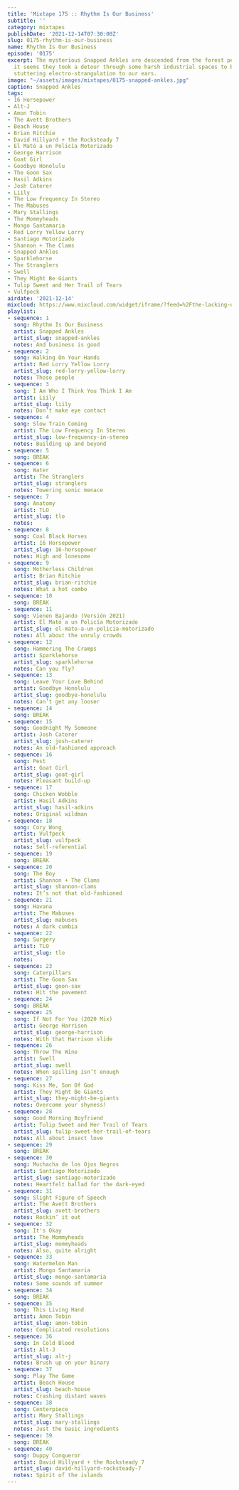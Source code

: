 ```yaml
---
title: 'Mixtape 175 :: Rhythm Is Our Business'
subtitle: ''
category: mixtapes
publishDate: '2021-12-14T07:30:00Z'
slug: 0175-rhythm-is-our-business
name: Rhythm Is Our Business
episode: '0175'
excerpt: The mysterious Snapped Ankles are descended from the forest people, though
  it seems they took a detour through some harsh industrial spaces to bring their
  stuttering electro-strangulation to our ears.
image: "~/assets/images/mixtapes/0175-snapped-ankles.jpg"
caption: Snapped Ankles
tags:
- 16 Horsepower
- Alt-J
- Amon Tobin
- The Avett Brothers
- Beach House
- Brian Ritchie
- David Hillyard + the Rocksteady 7
- El Mató a un Policía Motorizado
- George Harrison
- Goat Girl
- Goodbye Honolulu
- The Goon Sax
- Hasil Adkins
- Josh Caterer
- Liily
- The Low Frequency In Stereo
- The Mabuses
- Mary Stallings
- The Mommyheads
- Mongo Santamaria
- Red Lorry Yellow Lorry
- Santiago Motorizado
- Shannon + The Clams
- Snapped Ankles
- Sparklehorse
- The Stranglers
- Swell
- They Might Be Giants
- Tulip Sweet and Her Trail of Tears
- Vulfpeck
airdate: '2021-12-14'
mixcloud: https://www.mixcloud.com/widget/iframe/?feed=%2Fthe-lacking-org%2Frc9oms-175-rhythm-is-our-business%2F&hide_artwork=1&hide_cover=1
playlist:
- sequence: 1
  song: Rhythm Is Our Business
  artist: Snapped Ankles
  artist_slug: snapped-ankles
  notes: And business is good
- sequence: 2
  song: Walking On Your Hands
  artist: Red Lorry Yellow Lorry
  artist_slug: red-lorry-yellow-lorry
  notes: Those people
- sequence: 3
  song: I Am Who I Think You Think I Am
  artist: Liily
  artist_slug: liily
  notes: Don’t make eye contact
- sequence: 4
  song: Slow Train Coming
  artist: The Low Frequency In Stereo
  artist_slug: low-frequency-in-stereo
  notes: Building up and beyond
- sequence: 5
  song: BREAK
- sequence: 6
  song: Water
  artist: The Stranglers
  artist_slug: stranglers
  notes: Towering sonic menace
- sequence: 7
  song: Anatomy
  artist: TLO
  artist_slug: tlo
  notes:
- sequence: 8
  song: Coal Black Horses
  artist: 16 Horsepower
  artist_slug: 16-horsepower
  notes: High and lonesome
- sequence: 9
  song: Motherless Children
  artist: Brian Ritchie
  artist_slug: brian-ritchie
  notes: What a hot combo
- sequence: 10
  song: BREAK
- sequence: 11
  song: Vienen Bajando (Versión 2021)
  artist: El Mató a un Policía Motorizado
  artist_slug: el-mato-a-un-policia-motorizado
  notes: All about the unruly crowds
- sequence: 12
  song: Hammering The Cramps
  artist: Sparklehorse
  artist_slug: sparklehorse
  notes: Can you fly?
- sequence: 13
  song: Leave Your Love Behind
  artist: Goodbye Honolulu
  artist_slug: goodbye-honolulu
  notes: Can’t get any looser
- sequence: 14
  song: BREAK
- sequence: 15
  song: Goodnight My Someone
  artist: Josh Caterer
  artist_slug: josh-caterer
  notes: An old-fashioned approach
- sequence: 16
  song: Pest
  artist: Goat Girl
  artist_slug: goat-girl
  notes: Pleasant build-up
- sequence: 17
  song: Chicken Wobble
  artist: Hasil Adkins
  artist_slug: hasil-adkins
  notes: Original wildman
- sequence: 18
  song: Cory Wong
  artist: Vulfpeck
  artist_slug: vulfpeck
  notes: Self-referential
- sequence: 19
  song: BREAK
- sequence: 20
  song: The Boy
  artist: Shannon + The Clams
  artist_slug: shannon-clams
  notes: It’s not that old-fashioned
- sequence: 21
  song: Havana
  artist: The Mabuses
  artist_slug: mabuses
  notes: A dark cumbia
- sequence: 22
  song: Surgery
  artist: TLO
  artist_slug: tlo
  notes:
- sequence: 23
  song: Caterpillars
  artist: The Goon Sax
  artist_slug: goon-sax
  notes: Hit the pavement
- sequence: 24
  song: BREAK
- sequence: 25
  song: If Not For You (2020 Mix)
  artist: George Harrison
  artist_slug: george-harrison
  notes: With that Harrison slide
- sequence: 26
  song: Throw The Wine
  artist: Swell
  artist_slug: swell
  notes: When spilling isn’t enough
- sequence: 27
  song: Kiss Me, Son Of God
  artist: They Might Be Giants
  artist_slug: they-might-be-giants
  notes: Overcome your shyness!
- sequence: 28
  song: Good Morning Boyfriend
  artist: Tulip Sweet and Her Trail of Tears
  artist_slug: tulip-sweet-her-trail-of-tears
  notes: All about insect love
- sequence: 29
  song: BREAK
- sequence: 30
  song: Muchacha de los Ojos Negros
  artist: Santiago Motorizado
  artist_slug: santiago-motorizado
  notes: Heartfelt ballad for the dark-eyed
- sequence: 31
  song: Slight Figure of Speech
  artist: The Avett Brothers
  artist_slug: avett-brothers
  notes: Rockin’ it out
- sequence: 32
  song: It's Okay
  artist: The Mommyheads
  artist_slug: mommyheads
  notes: Also, quite alright
- sequence: 33
  song: Watermelon Man
  artist: Mongo Santamaria
  artist_slug: mongo-santamaria
  notes: Some sounds of summer
- sequence: 34
  song: BREAK
- sequence: 35
  song: This Living Hand
  artist: Amon Tobin
  artist_slug: amon-tobin
  notes: Complicated resolutions
- sequence: 36
  song: In Cold Blood
  artist: Alt-J
  artist_slug: alt-j
  notes: Brush up on your binary
- sequence: 37
  song: Play The Game
  artist: Beach House
  artist_slug: beach-house
  notes: Crashing distant waves
- sequence: 38
  song: Centerpiece
  artist: Mary Stallings
  artist_slug: mary-stallings
  notes: Just the basic ingredients
- sequence: 39
  song: BREAK
- sequence: 40
  song: Duppy Conqueror
  artist: David Hillyard + the Rocksteady 7
  artist_slug: david-hillyard-rocksteady-7
  notes: Spirit of the islands
---
```



